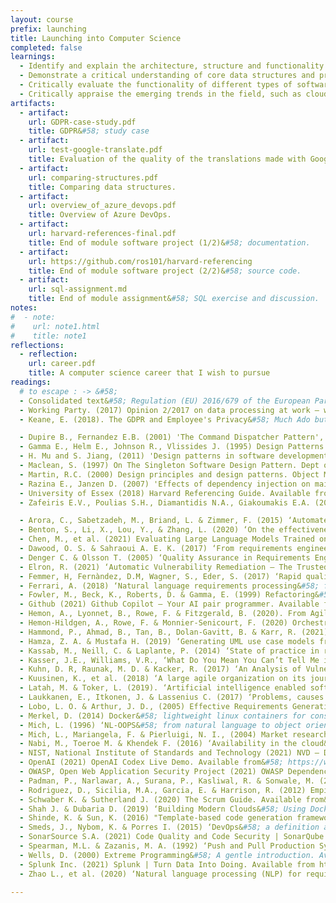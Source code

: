 ```yaml
---
layout: course
prefix: launching
title: Launching into Computer Science
completed: false
learnings:
  - Identify and explain the architecture, structure and functionality of basic components of computer system.
  - Demonstrate a critical understanding of core data structures and programming concepts, including algorithm computability.
  - Critically evaluate the functionality of different types of software, i.e., operating system, utility programs, languages and applications.
  - Critically appraise the emerging trends in the field, such as cloud computing, big data, cyber security, and the professional and ethical requirements for dealing with such contemporary computer-based technologies.
artifacts:
  - artifact:
    url: GDPR-case-study.pdf
    title: GDPR&#58; study case
  - artifact:
    url: test-google-translate.pdf
    title: Evaluation of the quality of the translations made with Google Translate.
  - artifact:
    url: comparing-structures.pdf
    title: Comparing data structures.
  - artifact:
    url: overview_of_azure_devops.pdf
    title: Overview of Azure DevOps.
  - artifact:
    url: harvard-references-final.pdf
    title: End of module software project (1/2)&#58; documentation.
  - artifact:
    url: https://github.com/ros101/harvard-referencing
    title: End of module software project (2/2)&#58; source code.
  - artifact:
    url: sql-assignment.md
    title: End of module assignment&#58; SQL exercise and discussion.
notes:
#  - note:
#    url: note1.html
#    title: note1
reflections:
  - reflection:
    url: career.pdf
    title: A computer science career that I wish to pursue
readings:
  # to escape : -> &#58;
  - Consolidated text&#58; Regulation (EU) 2016/679 of the European Parliament and of the Council of 27 April 2016 on the protection of natural persons with regard to the processing of personal data and on the free movement of such data, and repealing Directive 95/46/EC (General Data Protection Regulation) (2016). Available from&#58; https://eur-lex.europa.eu/legal-content/EN/TXT/PDF/?uri=CELEX:02016R0679-20160504&from=EN [Accessed on 14 August 2021]
  - Working Party. (2017) Opinion 2/2017 on data processing at work – wp249. Available from&#58; http://ec.europa.eu/newsroom/document.cfm?doc_id=45631 [Accessed on 14 August 2021]
  - Keane, E. (2018). The GDPR and Employee's Privacy&#58; Much Ado but Nothing New. King's Law Journal 29(3)&#58; 354-363 Available from&#58; https://www.tandfonline.com/doi/pdf/10.1080/09615768.2018.1555065 [Accessed on 14 August 2021]

  - Dupire B., Fernandez E.B. (2001) 'The Command Dispatcher Pattern', 8th Conference on Pattern Languages of Programs.
  - Gamma E., Helm E., Johnson R., Vlissides J. (1995) Design Patterns Elements of Reusable Object Oriented Software. Addison Wesley.
  - H. Mu and S. Jiang, (2011) 'Design patterns in software development', IEEE 2nd International Conference on Software Engineering and Service Science. Beijing, China, 15-17 July 2011. 2011 IEEE 2nd International Conference on Software Engineering and Service Science. 322-325, doi 10.1109/ICSESS.2011.5982228.
  - Maclean, S. (1997) On The Singleton Software Design Pattern. Dept of Electronics and Computer Science, Higheld Southampton United Kingdom&#58; University of Southampton.
  - Martin, R.C. (2000) Design principles and design patterns. Object Mentor. Available from&#58; http://staff.cs.utu.fi/staff/jouni.smed/doos_06/material/DesignPrinciplesAndPatterns.pdf [Accessed on 26 September 2021]
  - Razina E., Janzen D. (2007) 'Effects of dependency injection on maintainability', Proceedings of the 11th IASTED International Conference on Software Engineering and Applications. Cambridge, MA, USA, 19-21 November 2007.
  - University of Essex (2018) Harvard Referencing Guide. Available from&#58; https://www.my-course.co.uk/mod/resource/view.php?id=202690 [Accessed 11 Sep 2021]
  - Zafeiris E.V., Poulias S.H., Diamantidis N.A., Giakoumakis E.A. (2016) Automated refactoring of super-class method invocations to the Template Method design pattern. Information and Software Technology 82&#58; 19-35

  - Arora, C., Sabetzadeh, M., Briand, L. & Zimmer, F. (2015) ‘Automated Checking of Conformance to Requirements Templates Using Natural Language Processing’. IEEE Transactions On Software Engineering 41:944–968.
  - Benton, S., Li, X., Lou, Y., & Zhang, L. (2020) ‘On the effectiveness of unified debugging&#58; An extensive study on 16 program repair systems’. 2020 35th IEEE/ACM International Conference on Automated Software Engineering (ASE).
  - Chen, M., et al. (2021) Evaluating Large Language Models Trained on Code. Available from&#58; https://arxiv.org/abs/2107.03374 [Accessed on 16 October 2021]
  - Dawood, O. S. & Sahraoui A. E. K. (2017) ‘From requirements engineering to uml using natural language processing–survey study’. European Journal of Engineering and Technology Research 2.1&#58; 44-50.
  - Denger C. & Olsson T. (2005) ‘Quality Assurance in Requirements Engineering’. In&#58; Aurum A., Wohlin C. (eds) Engineering and Managing Software Requirements. Berlin, Heidelberg&#58; Springer. DOI&#58; https://doi.org/10.1007/3-540-28244-0_8
  - Elron, R. (2021) ‘Automatic Vulnerability Remediation – The Trusted and Secure Road to Developer Happiness’. OWASP's 20th Anniversary Celebration. Available from&#58; https://www.youtube.com/watch?v=BHbJN-QKGVE [Accessed on 2021 October 22]
  - Femmer, H, Fernàndez, D.M, Wagner, S., Eder, S. (2017) ‘Rapid quality assurance with requirements smells’. Journal of Systems and Software 123&#58; 190-213.
  - Ferrari, A. (2018) ‘Natural language requirements processing&#58; from research to practice’. 2018 IEEE/ACM 40th International Conference on Software Engineering&#58; Companion (ICSE-Companion).
  - Fowler, M., Beck, K., Roberts, D. & Gamma, E. (1999) Refactoring&#58; Improving the Design of Existing Code. Addison-Wesley Professional.
  - Github (2021) Github Copilot – Your AI pair programmer. Available from&#58;  https://copilot.github.com [Accessed on 16 October 2021].
  - Hemon, A., Lyonnet, B., Rowe, F. & Fitzgerald, B. (2020). From Agile to DevOps&#58; Smart Skills and Collaborations. Information Systems Frontiers 22&#58; 927-945. DOI 10.1007/s10796-019-09905-1
  - Hemon-Hildgen, A., Rowe, F. & Monnier-Senicourt, F. (2020) Orchestrating automation and sharing in DevOps teams&#58; a revelatory case of job satisfaction factors, risk and work conditions. European Journal of Information Systems 29(5)&#58; 474-499. DOI&#58; 10.1080/0960085X.2020.1782276
  - Hammond, P., Ahmad, B., Tan, B., Dolan-Gavitt, B. & Karr, R. (2021) An Empirical Cybersecurity Evaluation of GitHub Copilot's Code Contributions. Available from&#58; https://arxiv.org/pdf/2108.09293.pdf [Accessed on 16 October 2021].
  - Hamza, Z. A. & Mustafa H. (2019) ‘Generating UML use case models from software requirements using natural language processing.’ 8th International Conference on Modeling Simulation and Applied Optimization (ICMSAO).
  - Kassab, M., Neill, C. & Laplante, P. (2014) ‘State of practice in requirements engineering&#58; contemporary data’. Innovations in Systems and Software Engineering 10&#58; 235-241. DOI&#58; 10.1007/s11334-014-0232-4
  - Kasser, J.E., Williams, V.R., ‘What Do You Mean You Can’t Tell Me if My Project is in Trouble?’. First European Conference on Software Metrics (FESMA 98). Belgium, Antwerp, 1998.
  - Kuhn, D. R, Raunak, M. D. & Kacker, R. (2017) ‘An Analysis of Vulnerability Trends, 2008-2016’. 2017 IEEE International Conference on Software Quality, Reliability and Security Companion (QRS-C).
  - Kuusinen, K., et al. (2018) ‘A large agile organization on its journey towards DevOps.’ 2018 44th Euromicro Conference on Software Engineering and Advanced Applications (SEAA).
  - Latah, M. & Toker, L. (2019). ‘Artificial intelligence enabled software-defined networking&#58; a comprehensive overview’. IET networks 8(2)&#58; 79-99.
  - Laukkanen, E., Itkonen, J. & Lassenius C. (2017) ‘Problems, causes and solutions when adopting continuous delivery—A systematic literature review.’ Information and Software Technology 82&#58; 55-79.
  - Lobo, L. O. & Arthur, J. D., (2005) Effective Requirements Generation&#58; Synchronizing Early Verification & Validation, Methods and Method Selection Criteria. USA, Virginia, Virginia Tech Blacksburg, Department of Computer Science.
  - Merkel, D. (2014) Docker&#58; lightweight linux containers for consistent development and deployment. Linux journal. Available from&#58; https://www.seltzer.com/margo/teaching/CS508.19/papers/merkel14.pdf [Accessed on 17 October 2021]
  - Mich, L. (1996) ‘NL-OOPS&#58; from natural language to object oriented requirements using the natural language processing system LOLITA’. Natural language engineering. 2(2)&#58; 161-187.
  - Mich, L., Mariangela, F. & Pierluigi, N. I., (2004) Market research for requirements analysis using linguistic tools. Requirements Engineering 9&#58; 40-56. DOI 10.1007/s00766-003-0179-8
  - Nabi, M., Toeroe M. & Khendek F. (2016) ‘Availability in the cloud&#58; State of the art’. Journal of Network and Computer Applications. 60&#58; 54-67.
  - NIST, National Institute of Standards and Technology (2021) NVD – Data Feeds. Available from&#58; https://nvd.nist.gov/vuln/data-feeds [Accessed on 22 October 2021]
  - OpenAI (2021) OpenAI Codex Live Demo. Available from&#58; https://www.youtube.com/watch?v=SGUCcjHTmGY [Accessed on 16 October 2021]
  - OWASP, Open Web Application Security Project (2021) OWASP Dependency Check Project. Available from&#58; https://owasp.org/www-project-dependency-check/ [Accessed on 22 October 2021]
  - Padman, P., Narlawar, A., Surana, P., Kasliwal, R. & Sonwale, M. (2019) ‘AI Powered System Providing Knowledge Based Solution for Errors in Server Logs’, 5th International Conference on Computing Communication Control and Automation. Pune, India, 19-21 Sept. 2019, IEEE. DOI&#58; 10.1109/ICCUBEA47591.2019.9129276
  - Rodriguez, D., Sicilia, M.A., Garcia, E. & Harrison, R. (2012) Empirical findings on team size and productivity in software development. Journal of Systems and Software 85(3)&#58; 562-570
  - Schwaber K. & Sutherland J. (2020) The Scrum Guide. Available from&#58; https://www.scrum.org/resources/scrum-guide [Accessed on 17 October 2021]
  - Shah J. & Dubaria D. (2019) ‘Building Modern Clouds&#58; Using Docker, Kubernetes & Google Cloud Platform’, 2019 IEEE 9th Annual Computing and Communication Workshop and Conference (CCWC) 0184-0189. DOI&#58; 10.1109/CCWC.2019.8666479.
  - Shinde, K. & Sun, K. (2016) "Template-based code generation framework for data-driven software development." 2016 4th Intl Conf on Applied Computing and Information Technology/3rd Intl Conf on Computational Science/Intelligence and Applied Informatics/1st Intl Conf on Big Data, Cloud Computing, Data Science & Engineering (ACIT-CSII-BCD).
  - Smeds, J., Nybom, K. & Porres I. (2015) ‘DevOps&#58; a definition and perceived adoption impediments.’ International conference on agile software development. Springer, Cham.
  - SonarSource S.A. (2021) Code Quality and Code Security | SonarQube. Available from&#58; https://www.sonarqube.org/ [Accessed on 22 October 2021]
  - Spearman, M.L. & Zazanis, M. A. (1992) ‘Push and Pull Production Systems&#58; Issues and Comparisons’. Operations Research 40(3)&#58; 521-532. http://dx.doi.org/10.1287/opre.40.3.521
  - Wells, D. (2000) Extreme Programming&#58; A gentle introduction. Available from&#58; http://www.extremeprogramming.org/ [Accessed on 17 October 2021]
  - Splunk Inc. (2021) Splunk | Turn Data Into Doing. Available from https://www.splunk.com/ [Accessed on 22 October 2021]
  - Zhao L., et al. (2020) ‘Natural language processing (NLP) for requirements engineering&#58; A systematic mapping study’. arXiv preprint arXiv:2004.01099.

---
```

